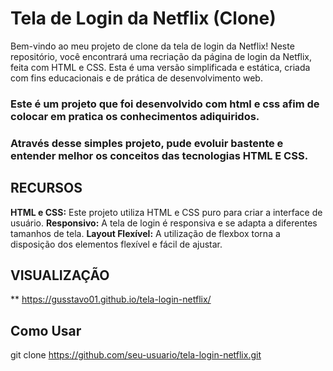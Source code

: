 # Tela de Login da Netflix (Clone)
Bem-vindo ao meu projeto de clone da tela de login da Netflix! Neste repositório, você encontrará uma recriação da página de login da Netflix, feita com HTML e CSS. Esta é uma versão simplificada e estática, criada com fins educacionais e de prática de desenvolvimento web.
### Este é um projeto que foi desenvolvido com html e css afim de colocar em pratica os conhecimentos adiquiridos.
### Através desse simples projeto, pude evoluir bastente e entender melhor os conceitos das tecnologias HTML E CSS.

## RECURSOS 

**HTML e CSS:** Este projeto utiliza HTML e CSS puro para criar a interface de usuário.
**Responsivo:** A tela de login é responsiva e se adapta a diferentes tamanhos de tela.
**Layout Flexível:** A utilização de flexbox torna a disposição dos elementos flexível e fácil de ajustar.

## VISUALIZAÇÃO 
** https://gusstavo01.github.io/tela-login-netflix/
## Como Usar
git clone https://github.com/seu-usuario/tela-login-netflix.git
